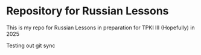 # Repository for Russian Lessons
This is my repo for Russian Lessons in preparation for TPKI III (Hopefully) in 2025

Testing out git sync